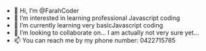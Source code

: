- 👋 Hi, I’m @FarahCoder
- 👀 I’m interested in learning professional Javascript coding
- 🌱 I’m currently learning  very basicJavascript coding
- 💞️ I’m looking to collaborate on... I am actually not very sure yet...
- 📫 You can reach me by my phone number: 0422715785

<!---
FarahCoder/FarahCoder is a ✨ special ✨ repository because its `README.md` (this file) appears on your GitHub profile.
You can click the Preview link to take a look at your changes.
--->
